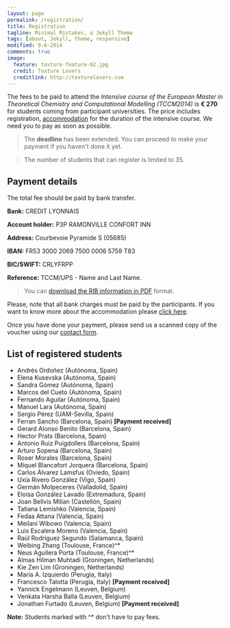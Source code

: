 ```yaml
---
layout: page
permalink: /registration/
title: Registration
tagline: Minimal Mistakes, a Jekyll Theme
tags: [about, Jekyll, theme, responsive]
modified: 9-6-2014
comments: true
image:
  feature: texture-feature-02.jpg
  credit: Texture Lovers
  creditlink: http://texturelovers.com
---
```

The fees to be paid to attend the *Intensive course of the European Master in
Theoretical Chemistry and Computational Modelling (TCCM2014)* is **€ 270** for
students coming from participant universities. The price includes registration,
[accommodation](../accommodation) for the duration of the intensive course.  We
need you to pay as soon as possible.

>The **deadline** has been extended. You can proceed to make your payment if
you haven't done it yet.

> The number of students that can register is limited to 35.

## Payment details

The total fee should be paid by bank transfer.

**Bank:** CREDIT LYONNAIS

**Account holder:** P3P RAMONVILLE CONFORT INN

**Address:** Courbevoie Pyramide S (05685)

**IBAN:** FR53 3000 2069 7500 0006 5759 T83

**BIC/SWIFT:** CRLYFRPP

**Reference:**  TCCM/UPS - Name and Last Name.

> You can [download the RIB information in PDF](../files/RIB.pdf)
format.

Please, note that all bank charges must be paid by the participants. If you
want to know more about the accommodation please [click here](../accommodation).

Once you have done your payment, please send us a scanned copy of the voucher
using our [contact form](../contact).

## List of registered students

*  Andrés  Ordoñez                                            (Autónoma, Spain)
*  Elena   Kusevska                                           (Autónoma, Spain)
*  Sandra  Gómez                                              (Autónoma, Spain)
*  Marcos  del Cueto                                         (Autónoma, Spain)
*  Fernando        Aguilar                                   (Autónoma, Spain)
*  Manuel Lara                                               (Autónoma, Spain)
*  Sergio  Pérez                                             (UAM-Sevilla, Spain)
*  Ferran  Sancho                                            (Barcelona, Spain)  **[Payment received]**
*  Gerard Alonso   Benito                                    (Barcelona, Spain)
*  Hector  Prats                                             (Barcelona, Spain)
*  Antonio Ruiz Puigdollers                                  (Barcelona, Spain)
*  Arturo  Sopena                                            (Barcelona, Spain)
*  Roser   Morales                                           (Barcelona, Spain)
*  Miquel  Blancafort Jorquera                               (Barcelona, Spain)
*  Carlos  Álvarez Lamsfus                                   (Oviedo, Spain)
*  Uxía    Rivero González                                   (Vigo, Spain)
*  Germán  Molpeceres                                        (Valladolid, Spain)
*  Eloisa  González Lavado                                   (Extremadura, Spain)
*  Joan    Bellvis Milian                                    (Castellón, Spain)
*  Tatiana         Lemishko                                  (Valencia, Spain)
*  Fedaa   Attana                                            (Valencia, Spain)
*  Meilani         Wibowo                                    (Valencia, Spain)
*  Luis    Escalera Moreno                                   (Valencia, Spain)
*  Raúl    Rodríguez Segundo                                 (Salamanca, Spain)
*  Weibing Zhang                                             (Toulouse, France)^*
*  Neus    Aguilera Porta                                    (Toulouse, France)^*
*  Almas Hilman    Muhtadi                              (Groningen, Netherlands)
*  Kie Zen Lim                                          (Groningen, Netherlands)
*  Maria A.        Izquierdo                             (Perugia, Italy)
* Francesco Talotta                                     (Perugia, Italy) **[Payment received]**
*  Yannick Engelmann                                    (Leuven, Belgium)
*  Venkata Harsha  Balla                                (Leuven, Belgium)
*  Jonathan        Furtado                              (Leuven, Belgium) **[Payment received]**

**Note:** Students marked with ^* don't have to pay fees.
